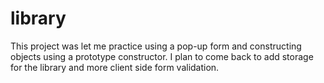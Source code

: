 # library

This project was let me practice using a pop-up form and constructing objects using a prototype constructor. I plan to come back to add storage for the library and more client side form validation.

